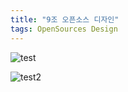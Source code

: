```yaml
---
title: "9조 오픈소스 디자인"
tags: OpenSources Design
---
```


![test](https://hsreol.github.io/KakaoTalk_Photo_2017-12-01-16-17-41.jpeg)

![test2](https://hsreol.github.io/KakaoTalk_Photo_2017-12-03-15-55-22-1.jpeg)
